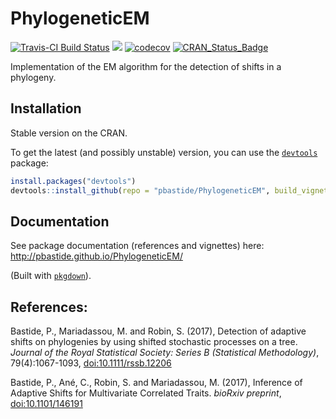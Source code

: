 PhylogeneticEM
===============
[![Travis-CI Build Status](https://travis-ci.org/pbastide/PhylogeneticEM.svg?branch=develop)](https://travis-ci.org/pbastide/PhylogeneticEM)
[![](https://img.shields.io/badge/docs-vignettes-blue.svg)](http://pbastide.github.io/PhylogeneticEM/)
[![codecov](https://codecov.io/gh/pbastide/PhylogeneticEM/branch/develop/graph/badge.svg)](https://codecov.io/gh/pbastide/PhylogeneticEM)
[![CRAN_Status_Badge](https://www.r-pkg.org/badges/version/PhylogeneticEM)](https://cran.rstudio.com/web/packages/PhylogeneticEM/)

Implementation of the EM algorithm for the detection of shifts in a phylogeny.

## Installation
Stable version on the CRAN.

To get the latest (and possibly unstable) version, you can use the [`devtools`](https://github.com/hadley/devtools) package:
```R
install.packages("devtools")
devtools::install_github(repo = "pbastide/PhylogeneticEM", build_vignettes = TRUE)
```

## Documentation

See package documentation (references and vignettes) here: http://pbastide.github.io/PhylogeneticEM/

(Built with [`pkgdown`](https://github.com/hadley/pkgdown)).

## References:

Bastide, P., Mariadassou, M. and Robin, S. (2017), Detection of adaptive shifts on phylogenies by using shifted stochastic processes on a tree. *Journal of the Royal Statistical Society: Series B (Statistical Methodology)*, 79(4):1067-1093, [doi:10.1111/rssb.12206](http://onlinelibrary.wiley.com/doi/10.1111/rssb.12206/abstract)

Bastide, P., Ané, C., Robin, S. and Mariadassou, M. (2017), Inference of Adaptive Shifts for Multivariate Correlated Traits. *bioRxiv preprint*, [doi:10.1101/146191](http://www.biorxiv.org/content/early/2017/06/05/146191)
